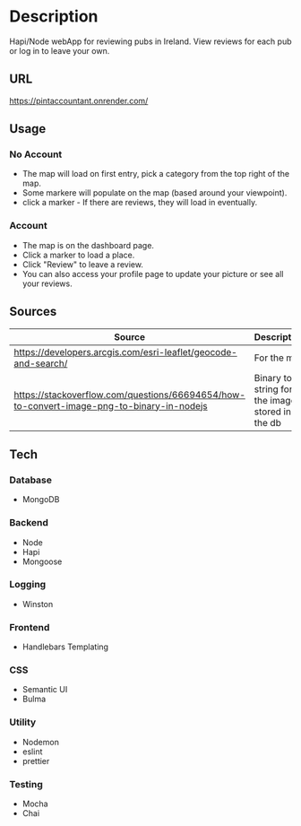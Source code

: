# **Description**

Hapi/Node webApp for reviewing pubs in Ireland.
View reviews for each pub or log in to leave your own.


## **URL**

<https://pintaccountant.onrender.com/>

## **Usage**

### No Account

- The map will load on first entry, pick a category from the top right of the map.
- Some markere will populate on the map (based around your viewpoint).
- click a marker - If there are reviews, they will load in eventually.

### Account

- The map is on the dashboard page.
- Click a marker to load a place.
- Click "Review" to leave a review.
- You can also access your profile page to update your picture or see all your reviews.

## Sources

| Source                                                                                      | Description                                      |
| ------------------------------------------------------------------------------------------- | ------------------------------------------------ |
| <https://developers.arcgis.com/esri-leaflet/geocode-and-search/>                            | For the map                                      |
| <https://stackoverflow.com/questions/66694654/how-to-convert-image-png-to-binary-in-nodejs> | Binary to string for the images stored in the db |


## **Tech**

### **Database**

- MongoDB

### **Backend**

- Node
- Hapi
- Mongoose

### **Logging**

- Winston

### **Frontend**

- Handlebars Templating

### **CSS**

- Semantic UI
- Bulma

### **Utility**

- Nodemon
- eslint
- prettier

### **Testing**

- Mocha
- Chai
